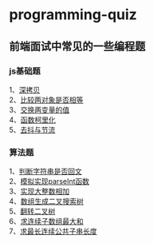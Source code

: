 # programming-quiz
## 前端面试中常见的一些编程题

### js基础题  
1、[深拷贝](https://github.com/allen286/programming-quiz/blob/master/common/deepClone.js)  
2、[比较两对象是否相等](https://github.com/allen286/programming-quiz/blob/master/common/diff.js)  
3、[交换两变量的值](https://github.com/allen286/programming-quiz/blob/master/common/exchange.js)    
4、[函数柯里化](https://github.com/allen286/programming-quiz/blob/master/common/curry.js)  
5、[去抖与节流](https://github.com/allen286/programming-quiz/blob/master/common/debounce&throttle.js)  

### 算法题  
1、[判断字符串是否回文](https://github.com/allen286/programming-quiz/blob/master/algorithm/palindrome.js)  
2、[模拟实现parseInt函数](https://github.com/allen286/programming-quiz/blob/master/algorithm/parseInt.js)  
3、[实现大整数相加](https://github.com/allen286/programming-quiz/blob/master/algorithm/bigIntAdd.js)  
4、[数组生成二叉搜索树](https://github.com/allen286/programming-quiz/blob/master/algorithm/BST.js)  
5、[翻转二叉树](https://github.com/allen286/programming-quiz/blob/master/algorithm/invertTree.js)  
6、[求连续子数组最大和](https://github.com/allen286/programming-quiz/blob/master/algorithm/subArray.js)  
7、[求最长连续公共子串长度](https://github.com/allen286/programming-quiz/blob/master/algorithm/subString.js)  
